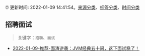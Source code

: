 :alarm_clock: 更新时间: 2022-01-09 14:41:54。[来源分类](../README.md)、[标签分类](../TAGS.md)、[时间分类](../TIMELINE.md)

## 招聘面试


> 关键字：`招聘`、`面试`



- [2022-01-09-推荐-面渣逆袭：JVM经典五十问，这下面试稳了！](https://toutiao.io/k/wideaab) 